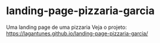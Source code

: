 # landing-page-pizzaria-garcia
Uma landing page de uma pizzaria
Veja o projeto: https://lagantunes.github.io/landing-page-pizzaria-garcia/
